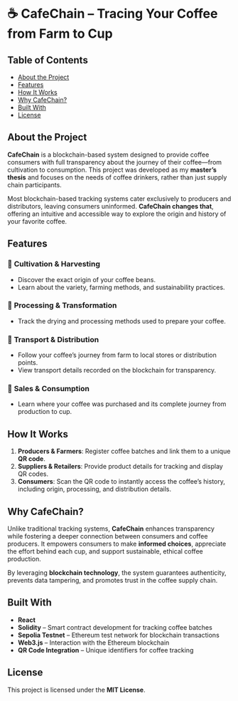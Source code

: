 # ☕ CafeChain – Tracing Your Coffee from Farm to Cup

## Table of Contents  
- [About the Project](#about-the-project)  
- [Features](#features)  
- [How It Works](#how-it-works)  
- [Why CafeChain?](#why-cafechain)  
- [Built With](#built-with)  
- [License](#license)  

## About the Project  
**CafeChain** is a blockchain-based system designed to provide coffee consumers with full transparency about the journey of their coffee—from cultivation to consumption. This project was developed as my **master’s thesis** and focuses on the needs of coffee drinkers, rather than just supply chain participants.  

Most blockchain-based tracking systems cater exclusively to producers and distributors, leaving consumers uninformed. **CafeChain changes that**, offering an intuitive and accessible way to explore the origin and history of your favorite coffee.  

## Features  
### 🌱 **Cultivation & Harvesting**  
- Discover the exact origin of your coffee beans.  
- Learn about the variety, farming methods, and sustainability practices.  

### 🔄 **Processing & Transformation**  
- Track the drying and processing methods used to prepare your coffee.  

### 🚚 **Transport & Distribution**  
- Follow your coffee’s journey from farm to local stores or distribution points.  
- View transport details recorded on the blockchain for transparency.  

### 🛒 **Sales & Consumption**  
- Learn where your coffee was purchased and its complete journey from production to cup.  

## How It Works  
1. **Producers & Farmers**: Register coffee batches and link them to a unique **QR code**.  
2. **Suppliers & Retailers**: Provide product details for tracking and display QR codes.  
3. **Consumers**: Scan the QR code to instantly access the coffee’s history, including origin, processing, and distribution details.  

## Why CafeChain?  
Unlike traditional tracking systems, **CafeChain** enhances transparency while fostering a deeper connection between consumers and coffee producers. It empowers consumers to make **informed choices**, appreciate the effort behind each cup, and support sustainable, ethical coffee production.  

By leveraging **blockchain technology**, the system guarantees authenticity, prevents data tampering, and promotes trust in the coffee supply chain.  

## Built With  
- **React**
- **Solidity** – Smart contract development for tracking coffee batches  
- **Sepolia Testnet** – Ethereum test network for blockchain transactions  
- **Web3.js** – Interaction with the Ethereum blockchain  
- **QR Code Integration** – Unique identifiers for coffee tracking  

## License  
This project is licensed under the **MIT License**.  
